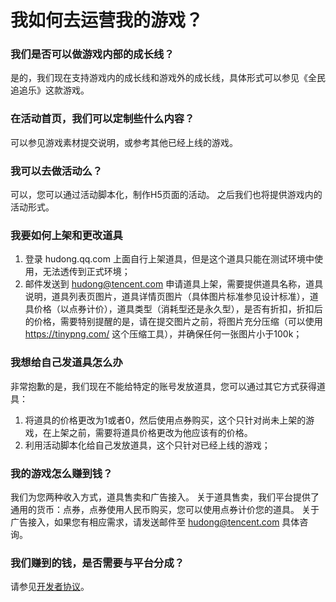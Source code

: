 # 我如何去运营我的游戏？

### 我们是否可以做游戏内部的成长线？
是的，我们现在支持游戏内的成长线和游戏外的成长线，具体形式可以参见《全民追追乐》这款游戏。

### 在活动首页，我们可以定制些什么内容？
可以参见游戏素材提交说明，或参考其他已经上线的游戏。

### 我可以去做活动么？
可以，您可以通过活动脚本化，制作H5页面的活动。
之后我们也将提供游戏内的活动形式。

### 我要如何上架和更改道具

1. 登录 hudong.qq.com 上面自行上架道具，但是这个道具只能在测试环境中使用，无法透传到正式环境；
2. 邮件发送到 hudong@tencent.com 申请道具上架，需要提供道具名称，道具说明，道具列表页图片，道具详情页图片（具体图片标准参见设计标准），道具价格（以点券计价），道具类型（消耗型还是永久型），是否有折扣，折扣后的价格，需要特别提醒的是，请在提交图片之前，将图片充分压缩（可以使用 https://tinypng.com/ 这个压缩工具），并确保任何一张图片小于100k；

### 我想给自己发道具怎么办
非常抱歉的是，我们现在不能给特定的账号发放道具，您可以通过其它方式获得道具：

1. 将道具的价格更改为1或者0，然后使用点券购买，这个只针对尚未上架的游戏，在上架之前，需要将道具价格更改为他应该有的价格。
2. 利用活动脚本化给自己发放道具，这个只针对已经上线的游戏；


### 我的游戏怎么赚到钱？
我们为您两种收入方式，道具售卖和广告接入。
关于道具售卖，我们平台提供了通用的货币：点券，点券使用人民币购买，您可以使用点券计价您的道具。
关于广告接入，如果您有相应需求，请发送邮件至 hudong@tencent.com 具体咨询。


### 我们赚到的钱，是否需要与平台分成？
请参见[开发者协议]( http://hudong.qq.com/agreement )。